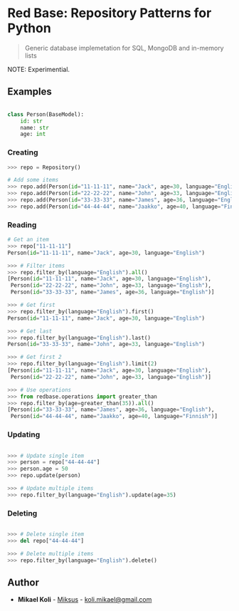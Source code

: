 
# Red Base: Repository Patterns for Python
> Generic database implemetation for SQL, MongoDB and in-memory lists

NOTE: Experimential.

## Examples

```python

class Person(BaseModel):
    id: str
    name: str
    age: int

```

### Creating

```python
>>> repo = Repository()

# Add some items
>>> repo.add(Person(id="11-11-11", name="Jack", age=30, language="English"))
>>> repo.add(Person(id="22-22-22", name="John", age=33, language="English"))
>>> repo.add(Person(id="33-33-33", name="James", age=36, language="English"))
>>> repo.add(Person(id="44-44-44", name="Jaakko", age=40, language="Finnish"))
```

### Reading

```python
# Get an item
>>> repo["11-11-11"]
Person(id="11-11-11", name="Jack", age=30, language="English")

>>> # Filter items
>>> repo.filter_by(language="English").all()
[Person(id="11-11-11", name="Jack", age=30, language="English"),
 Person(id="22-22-22", name="John", age=33, language="English"),
 Person(id="33-33-33", name="James", age=36, language="English")]

>>> # Get first
>>> repo.filter_by(language="English").first()
Person(id="11-11-11", name="Jack", age=30, language="English")

>>> # Get last
>>> repo.filter_by(language="English").last()
Person(id="33-33-33", name="John", age=33, language="English")

>>> # Get first 2
>>> repo.filter_by(language="English").limit(2)
[Person(id="11-11-11", name="Jack", age=30, language="English"),
 Person(id="22-22-22", name="John", age=33, language="English")]

>>> # Use operations
>>> from redbase.operations import greater_than
>>> repo.filter_by(age=greater_than(35)).all()
[Person(id="33-33-33", name="James", age=36, language="English"),
 Person(id="44-44-44", name="Jaakko", age=40, language="Finnish")]
```

### Updating
```python

>>> # Update single item
>>> person = repo["44-44-44"]
>>> person.age = 50
>>> repo.update(person)

>>> # Update multiple items
>>> repo.filter_by(language="English").update(age=35)
```

### Deleting
```python

>>> # Delete single item
>>> del repo["44-44-44"]

>>> # Delete multiple items
>>> repo.filter_by(language="English").delete()
```

## Author

* **Mikael Koli** - [Miksus](https://github.com/Miksus) - koli.mikael@gmail.com